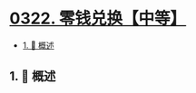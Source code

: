# [0322. 零钱兑换【中等】](https://github.com/Tdahuyou/TNotes.leetcode/tree/main/notes/0322.%20%E9%9B%B6%E9%92%B1%E5%85%91%E6%8D%A2%E3%80%90%E4%B8%AD%E7%AD%89%E3%80%91)

<!-- region:toc -->

- [1. 📝 概述](#1--概述)

<!-- endregion:toc -->

## 1. 📝 概述
